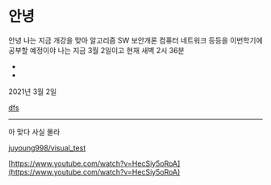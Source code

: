 # 안녕

안녕 나는 지금 개강을 맞아 알고리즘 SW 보안개론 컴퓨터 네트워크 등등을 이번학기에 공부할 예정이야 나는 지금 3월 2일이고 현재 새벽 2시 36분

- 
- 

2021년 3월 2일 

[dfs](https://www.notion.so/66434a98335b4713a5d3c5b7a679aa2b)

---

아 맞다 사실 몰라

[juyoung998/visual_test](https://github.com/juyoung998/visual_test.git)

[https://www.youtube.com/watch?v=HecSiy5oRoA](https://www.youtube.com/watch?v=HecSiy5oRoA)